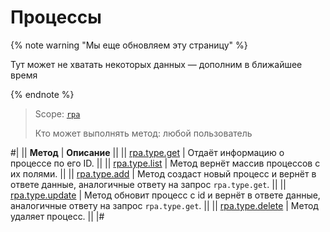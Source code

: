 # Процессы

{% note warning "Мы еще обновляем эту страницу" %}

Тут может не хватать некоторых данных — дополним в ближайшее время

{% endnote %}

> Scope: [`rpa`](../../../scopes/permissions.md)
>
> Кто может выполнять метод: любой пользователь

#|
|| **Метод** | **Описание** ||
|| [rpa.type.get](./rpa-type-get.md) | Отдаёт информацию о процессе по его ID. ||
|| [rpa.type.list](./rpa-type-list.md) | Метод вернёт массив процессов с их полями. ||
|| [rpa.type.add](./rpa-type-add.md) | Метод создаст новый процесс и вернёт в ответе данные, аналогичные ответу на запрос `rpa.type.get`. ||
|| [rpa.type.update](./rpa-type-update.md) | Метод обновит процесс с id и вернёт в ответе данные, аналогичные ответу на запрос `rpa.type.get`. ||
|| [rpa.type.delete](./rpa-type-delete.md) | Метод удаляет процесс. ||
|#